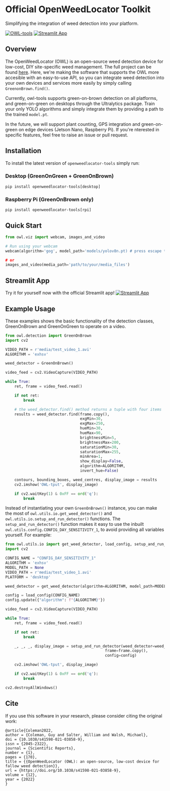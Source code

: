 # Official OpenWeedLocator Toolkit
Simplifying the integration of weed detection into your platform.

[![OWL-tools](https://github.com/geezacoleman/openweedlocator-tools/actions/workflows/owl-testing.yml/badge.svg)](https://github.com/geezacoleman/openweedlocator-tools/actions/workflows/owl-testing.yml)
[![Streamlit App](https://static.streamlit.io/badges/streamlit_badge_black_white.svg)](https://owl-tools.streamlit.app/)

## Overview
The OpenWeedLocator (OWL) is an open-source weed detection device for low-cost, 
DIY site-specific weed management. The full project can be found [here](https://github.com/geezacoleman/OpenWeedLocator). 
Here, we're making the software that supports the OWL more accesible with an easy-to-use API, 
so you can integrate weed detection into your own devices and services more easily 
by simply calling `GreenonBrown.find()`.

Currently, owl-tools supports green-on-brown detection on all platforms, and green-on-green
on desktops through the Ultralytics package. Train your only YOLO algorithms and simply integrate 
them by providing a path to the trained `model.pt`.

In the future, we will support plant counting, GPS integration and green-on-green 
on edge devices (Jetson Nano, Raspberry Pi). If you're nterested in specific features,
feel free to raise an issue or pull request.

## Installation
To install the latest version of `openweedlocator-tools` simply run:
### Desktop (GreenOnGreen + GreenOnBrown)
```
pip install openweedlocator-tools[desktop]
```
### Raspberry Pi (GreenOnBrown only)
```
pip install openweedlocator-tools[rpi]
```

## Quick Start
```Python
from owl.viz import webcam, images_and_video

# Run using your webcam
webcam(algorithm='gog', model_path='models/yolov8n.pt) # press escape to exit, add your own model path as required or clone this repository

# or 
images_and_video(media_path='path/to/your/media_files')
```

## Streamlit App
Try it for yourself now with the official Streamlit app!
[![Streamlit App](https://static.streamlit.io/badges/streamlit_badge_black_white.svg)](https://owl-tools.streamlit.app/)

## Example Usage
These examples shows the basic functionality of the detection classes, GreenOnBrown and GreenOnGreen to operate on a video.

```Python
from owl.detection import GreenOnBrown
import cv2

VIDEO_PATH = r'media/test_video_1.avi'
ALGORITHM = 'exhsv'

weed_detector = GreenOnBrown()

video_feed = cv2.VideoCapture(VIDEO_PATH)

while True:
    ret, frame = video_feed.read()

    if not ret:
        break

    # the weed_detector.find() method returns a tuple with four items
    results = weed_detector.find(frame.copy(),
                                 exgMin=30,
                                 exgMax=250,
                                 hueMin=30,
                                 hueMax=90,
                                 brightnessMin=5,
                                 brightnessMax=200,
                                 saturationMin=30,
                                 saturationMax=255,
                                 minArea=1,
                                 show_display=False,
                                 algorithm=ALGORITHM,
                                 invert_hue=False)

    contours, bounding_boxes, weed_centres, display_image = results
    cv2.imshow('OWL-tput', display_image)

    if cv2.waitKey(1) & 0xFF == ord('q'):
        break
```

Instead of instantiating your own `GreenOnBrown()` instance, you can make the most of 
`owl.utils.io.get_weed_detector()` and `owl.utils.io.setup_and_run_detector()` functions. The `setup_and_run_detector()` function
makes it easy to use the inbuilt `owl.utils.config.CONFIG_DAY_SENSITIVITY_1`, to avoid providing all
variables yourself. For example:

```Python
from owl.utils.io import get_weed_detector, load_config, setup_and_run_detector
import cv2

CONFIG_NAME = "CONFIG_DAY_SENSITIVITY_1"
ALGORITHM = 'exhsv'
MODEL_PATH = None
VIDEO_PATH = r'media/test_video_1.avi'
PLATFORM = 'desktop'

weed_detector = get_weed_detector(algorithm=ALGORITHM, model_path=MODEL_PATH, platform='desktop')

config = load_config(CONFIG_NAME)
config.update({"algorithm": f"{ALGORITHM}"})

video_feed = cv2.VideoCapture(VIDEO_PATH)

while True:
    ret, frame = video_feed.read()

    if not ret:
        break

    _, _, _, display_image = setup_and_run_detector(weed_detector=weed_detector,
                                            frame=frame.copy(),
                                            config=config)

    cv2.imshow('OWL-tput', display_image)

    if cv2.waitKey(1) & 0xFF == ord('q'):
        break

cv2.destroyAllWindows()
```

## Cite
If you use this software in your research, please consider citing the original work:
```
@article{Coleman2022,
author = {Coleman, Guy and Salter, William and Walsh, Michael},
doi = {10.1038/s41598-021-03858-9},
issn = {2045-2322},
journal = {Scientific Reports},
number = {1},
pages = {170},
title = {{OpenWeedLocator (OWL): an open-source, low-cost device for fallow weed detection}},
url = {https://doi.org/10.1038/s41598-021-03858-9},
volume = {12},
year = {2022}
}
```
